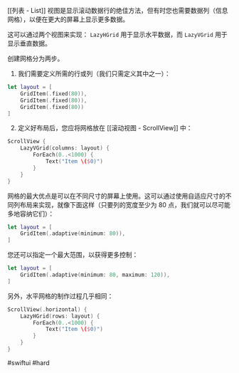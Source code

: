 [[列表 - List]] 视图是显示滚动数据行的绝佳方法，但有时您也需要数据列（信息网格），以便在更大的屏幕上显示更多数据。

这可以通过两个视图来实现： `LazyHGrid` 用于显示水平数据，而 `LazyVGrid` 用于显示垂直数据。

创建网格分为两步。

1. 我们需要定义所需的行或列（我们只需定义其中之一）：

```swift
let layout = [
    GridItem(.fixed(80)),
    GridItem(.fixed(80)),
    GridItem(.fixed(80))
]
```

2. 定义好布局后，您应将网格放在 [[滚动视图 - ScrollView]] 中：

```swift
ScrollView {
    LazyVGrid(columns: layout) {
        ForEach(0..<1000) {
            Text("Item \($0)")
        }
    }
}
```

网格的最大优点是可以在不同尺寸的屏幕上使用。这可以通过使用自适应尺寸的不同列布局来实现，就像下面这样（只要列的宽度至少为 80 点，我们就可以尽可能多地容纳它们）：

```swift
let layout = [
    GridItem(.adaptive(minimum: 80)),
]
```

您还可以指定一个最大范围，以获得更多控制：

```swift
let layout = [
    GridItem(.adaptive(minimum: 80, maximum: 120)),
]
```

另外，水平网格的制作过程几乎相同：

```swift
ScrollView(.horizontal) {
    LazyHGrid(rows: layout) {
        ForEach(0..<1000) {
            Text("Item \($0)")
        }
    }
}
```

#swiftui #hard 